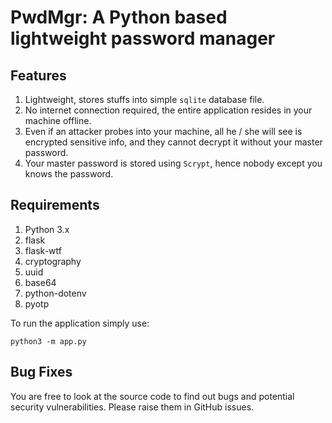 # PwdMgr: A Python based lightweight password manager

## Features

1. Lightweight, stores stuffs into simple `sqlite` database file.
2. No internet connection required, the entire application resides in your machine offline.
3. Even if an attacker probes into your machine, all he / she will see is encrypted sensitive info, and they cannot decrypt it without your master password.
4. Your master password is stored using `Scrypt`, hence nobody except you knows the password.


## Requirements

1. Python 3.x
2. flask
3. flask-wtf
4. cryptography
5. uuid
6. base64
7. python-dotenv
8. pyotp

To run the application simply use:

`python3 -m app.py`


## Bug Fixes

You are free to look at the source code to find out bugs and potential security vulnerabilities. Please raise them in GitHub issues.




